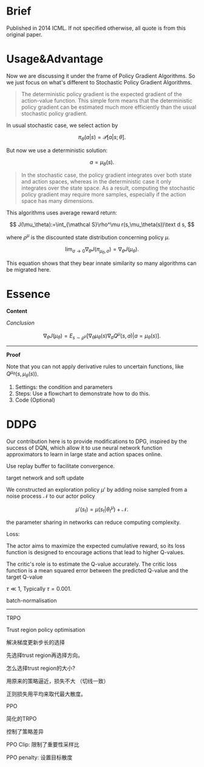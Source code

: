 # Brief 

Published in 2014 ICML. If not specified otherwise, all quote is from this original paper.

# Usage&Advantage

Now we are discussing it under the frame of Policy Gradient Algorithms. So we just focus on what's different to Stochastic Policy Gradient Algorithms.

>The deterministic policy gradient is the expected gradient of the action-value function. This simple form means that the deterministic policy gradient can be estimated much more efficiently than the usual stochastic policy gradient. 

In usual stochastic case, we select action by

$$
\pi_\theta(a|s)=\mathcal P[a|s;\theta].
$$

But now we use a deterministic solution:

$$
a=\mu_\theta(s).
$$

> In the stochastic case, the policy gradient integrates over both state and action spaces, whereas in the deterministic case it only integrates over the state space. As a result, computing the stochastic policy gradient may require more samples, especially if the action space has many dimensions.




This algorithms uses average reward return:

$$
J(\mu_\theta):=\int_{\mathcal S}\rho^\mu r(s,\mu_\theta(s))\text d s,
$$

where $\rho^\mu$ is the discounted state distribution concerning policy $\mu$.







$$
\lim_{\sigma\to0}\nabla_\theta J(\pi_{\mu_\theta,\sigma})=\nabla_\theta J(\mu_\theta).
$$

This equation shows that they bear innate similarity so many algorithms can be migrated here.





# Essence

**Content**

*Conclusion*

$$
\nabla_\theta J(\mu_\theta)=E_{s\sim\rho^\mu}[\nabla_\theta\mu_\theta(s)\nabla_a Q^\mu(s,a)\big|{a=\mu_\theta(s)}].
$$


---
**Proof**

Note that you can not apply derivative rules to uncertain functions, like $Q^{\mu_\theta}(s,\mu_\theta(s))$.




1. Settings: the condition and parameters
2. Steps: Use a flowchart to demonstrate how to do this.
3. Code (Optional)



# DDPG

Our contribution here is to provide modifications to DPG, inspired by the success of DQN, which allow it to use neural network function approximators to learn in large state and action spaces online.

Use replay buffer to facilitate convergence.

target network and soft update



We constructed an exploration policy $\mu'$ by adding noise sampled from a noise process $\mathcal N$ to our actor policy

$$
\mu'(s_t)=\mu(s_t|\theta_t^\mu)+\mathcal N.
$$



the parameter sharing in networks can reduce computing complexity.



Loss:

The actor aims to maximize the expected cumulative reward, so its loss function is designed to encourage actions that lead to higher Q-values.

The critic's role is to estimate the Q-value accurately. The critic loss function is a mean squared error between the predicted Q-value and the target Q-value



$\tau\ll1$, Typically $\tau=0.001$.



batch-normalisation



---

TRPO

Trust region policy optimisation

解决梯度更新步长的选择

先选择trust region再选择方向。

怎么选择trust region的大小?



用原来的策略逼近，损失不大 （切线一致）



正则损失用平均来取代最大散度。



PPO

简化的TRPO

控制了策略差异

PPO Clip: 限制了重要性采样比



PPO penalty: 设置目标散度

